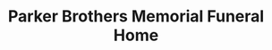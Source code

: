 ---
title: "Parker Brothers Memorial Funeral Home"
url: /watervliet/parker-brothers-memorial-funeral-home/
shop: funeral directors
---